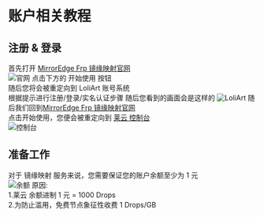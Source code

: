 # 账户相关教程
## 注册 & 登录
首先打开 [MirrorEdge Frp 镜缘映射官网](https://www.mefrp.com)</br>
![官网](https://forum.laecloud.com/assets/files/2022-11-13/1668348170-800639-capture-20221113214224568.jpg)
点击下方的 开始使用 按钮</br>
随后您将会被重定向到 LoliArt 账号系统</br>
根据提示进行注册/登录/实名认证步骤</bre>
随后您看到的画面会是这样的
![LoliArt](https://forum.laecloud.com/assets/files/2022-11-13/1668349280-166264-capture-20221113214412900.png)
随后我们回到[MirrorEdge Frp 镜缘映射官网](https://www.mefrp.com)</br>
点击开始使用，您便会被重定向到 [莱云 控制台](https://dash.laecloud.com)</br>
![控制台](https://forum.laecloud.com/assets/files/2022-11-13/1668349395-390167-capture-20221113214448964.jpg)</br>
## 准备工作
对于 镜缘映射 服务来说，您需要保证您的账户余额至少为 1 元</br>
![余额](https://forum.laecloud.com/assets/files/2022-11-13/1668349846-493733-capture-20221113214511899.jpg)
原因:</br>
1.莱云 余额进制 1 元 = 1000 Drops</br>
2.为防止滥用，免费节点象征性收费 1 Drops/GB</br>
